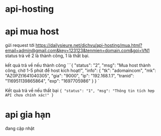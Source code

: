 # api-hosting

# api mua host
gửi request tới https://dailysieure.net/dichvu/api-hosting/mua.html?email=admin@gmail.com&key=123123&tenmien=domain.com&goi=VN1
 status trả về 2 là thành công, 1 là thất bại.

kết quả trả về nếu thành công ```{
  "status": "2",
  "msg": "Mua host thành công, chờ 1-5 phút để host kích hoạt!",
  "info": {
    "tk": "adomaincom",
    "mk": "AZ0PZt1641040305",
    "gia": "9000",
    "ip": "192.168.1.1",
    "tranid": "116951139865864",
    "exp": "1697705986"
  }
}
`

Kết quả trả về nếu thất bại ```{
  "status": "1",
  "msg": "Thông tin tích hợp API chưa chính xác!"
} ```



# api gia hạn

đang cập nhật
